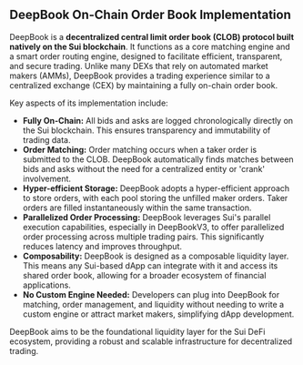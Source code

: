 ## DeepBook On-Chain Order Book Implementation

DeepBook is a **decentralized central limit order book (CLOB) protocol built natively on the Sui blockchain**. It functions as a core matching engine and a smart order routing engine, designed to facilitate efficient, transparent, and secure trading. Unlike many DEXs that rely on automated market makers (AMMs), DeepBook provides a trading experience similar to a centralized exchange (CEX) by maintaining a fully on-chain order book.

Key aspects of its implementation include:

*   **Fully On-Chain:** All bids and asks are logged chronologically directly on the Sui blockchain. This ensures transparency and immutability of trading data.
*   **Order Matching:** Order matching occurs when a taker order is submitted to the CLOB. DeepBook automatically finds matches between bids and asks without the need for a centralized entity or 'crank' involvement.
*   **Hyper-efficient Storage:** DeepBook adopts a hyper-efficient approach to store orders, with each pool storing the unfilled maker orders. Taker orders are filled instantaneously within the same transaction.
*   **Parallelized Order Processing:** DeepBook leverages Sui's parallel execution capabilities, especially in DeepBookV3, to offer parallelized order processing across multiple trading pairs. This significantly reduces latency and improves throughput.
*   **Composability:** DeepBook is designed as a composable liquidity layer. This means any Sui-based dApp can integrate with it and access its shared order book, allowing for a broader ecosystem of financial applications.
*   **No Custom Engine Needed:** Developers can plug into DeepBook for matching, order management, and liquidity without needing to write a custom engine or attract market makers, simplifying dApp development.

DeepBook aims to be the foundational liquidity layer for the Sui DeFi ecosystem, providing a robust and scalable infrastructure for decentralized trading.

